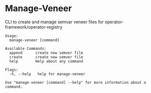 # Manage-Veneer

CLI to create and manage semvar veneer files for operator-framework/operator-registry

```
Usage:
  manage-veneer [command]

Available Commands:
  append      create new semver file
  create      create new semver file
  help        Help about any command

Flags:
  -h, --help   help for manage-veneer

Use "manage-veneer [command] --help" for more information about a command.
```
